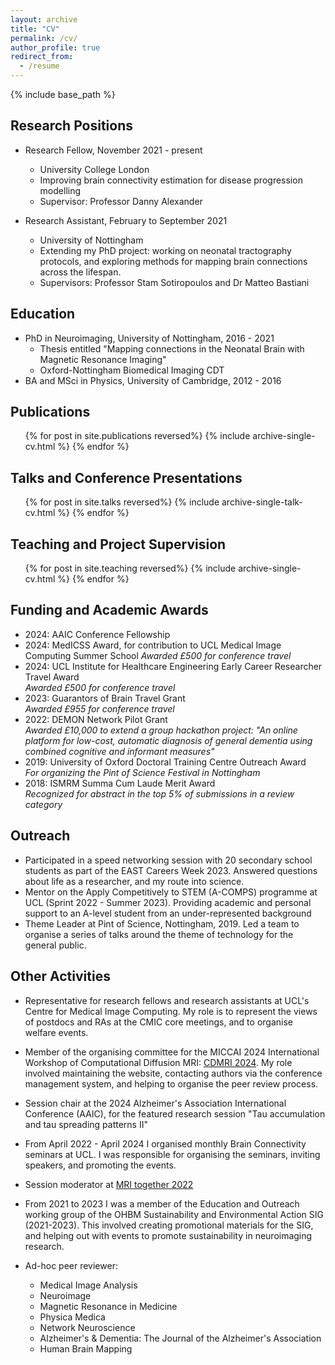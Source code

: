 ```yaml
---
layout: archive
title: "CV"
permalink: /cv/
author_profile: true
redirect_from:
  - /resume
---
```


{% include base_path %}

## Research Positions

* Research Fellow, November 2021 - present
  * University College London
  * Improving brain connectivity estimation for disease progression modelling
  * Supervisor: Professor Danny Alexander

* Research Assistant, February to September 2021
  * University of Nottingham
  * Extending my PhD project: working on neonatal tractography protocols, and exploring methods for mapping brain connections across the lifespan.
  * Supervisors: Professor Stam Sotiropoulos and Dr Matteo Bastiani

## Education

* PhD in Neuroimaging, University of Nottingham, 2016 - 2021
  * Thesis entitled "Mapping connections in the Neonatal Brain with Magnetic Resonance Imaging"
  * Oxford-Nottingham Biomedical Imaging CDT
* BA and MSci in Physics, University of Cambridge, 2012 - 2016
  

## Publications

  <ul>{% for post in site.publications reversed%}
    {% include archive-single-cv.html %}
  {% endfor %}</ul>
  
## Talks and Conference Presentations

  <ul>{% for post in site.talks reversed%}
    {% include archive-single-talk-cv.html %}
  {% endfor %}</ul>
  
## Teaching and Project Supervision

  <ul>{% for post in site.teaching reversed%}
    {% include archive-single-cv.html %}
  {% endfor %}</ul>

## Funding and Academic Awards

- 2024: AAIC Conference Fellowship  
- 2024: MedICSS Award, for contribution to UCL Medical Image Computing Summer School
  *Awarded £500 for conference travel*  
- 2024: UCL Institute for Healthcare Engineering Early Career Researcher Travel Award  
  *Awarded £500 for conference travel*  
- 2023: Guarantors of Brain Travel Grant  
  *Awarded £955 for conference travel*  
- 2022: DEMON Network Pilot Grant  
  *Awarded £10,000 to extend a group hackathon project: "An online platform for low-cost, automatic diagnosis of general dementia using combined cognitive and informant measures"*  
- 2019: University of Oxford Doctoral Training Centre Outreach Award  
  *For organizing the Pint of Science Festival in Nottingham*  
- 2018: ISMRM Summa Cum Laude Merit Award  
  *Recognized for abstract in the top 5% of submissions in a review category*  

  
## Outreach

* Participated in a speed networking session with 20 secondary school students as part of the EAST Careers Week 2023. Answered questions about life as a researcher, and my route into science.
* Mentor on the Apply Competitively to STEM (A-COMPS) programme at UCL (Sprint 2022 - Summer 2023). Providing academic and personal support to an A-level student from an under-represented background
* Theme Leader at Pint of Science, Nottingham, 2019. Led a team to organise a series of talks around the theme of technology for the general public.

## Other Activities
* Representative for research fellows and research assistants at UCL's Centre for Medical Image Computing. My role is to represent the views of postdocs and RAs at the CMIC core meetings, and to organise welfare events.
* Member of the organising committee for the MICCAI 2024 International Workshop of Computational Diffusion MRI: [CDMRI 2024](http://cmic.cs.ucl.ac.uk/cdmri/). My role involved maintaining the website, contacting authors via the conference management system, and helping to organise the peer review process.
* Session chair at the 2024 Alzheimer's Association International Conference (AAIC), for the featured research session "Tau accumulation and tau spreading patterns II"
* From April 2022 - April 2024 I organised monthly Brain Connectivity seminars at UCL. I was responsible for organising the seminars, inviting speakers, and promoting the events.
* Session moderator at [MRI together 2022](https://mritogether.esmrmb.org)
* From 2021 to 2023 I was a member of the Education and Outreach working group of the OHBM Sustainability and Environmental Action SIG (2021-2023). This involved creating promotional materials for the SIG, and helping out with events to promote sustainability in neuroimaging research.

* Ad-hoc peer reviewer:
  * Medical Image Analysis 
  * Neuroimage
  * Magnetic Resonance in Medicine
  * Physica Medica
  * Network Neuroscience
  * Alzheimer's & Dementia: The Journal of the Alzheimer's Association
  * Human Brain Mapping
